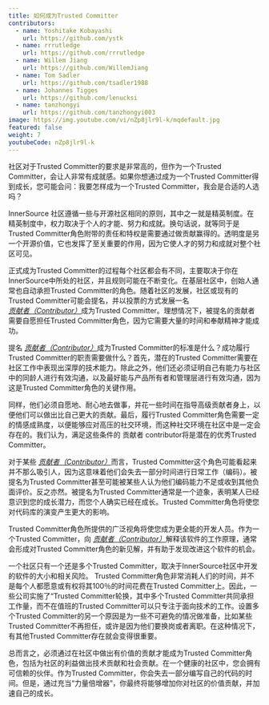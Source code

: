 ```yaml
---
title: 如何成为Trusted Committer
contributors:
  - name: Yoshitake Kobayashi
    url: https://github.com/ystk
  - name: rrrutledge
    url: https://github.com/rrrutledge
  - name: Willem Jiang
    url: https://github.com/WillemJiang
  - name: Tom Sadler
    url: https://github.com/tsadler1988
  - name: Johannes Tigges
    url: https://github.com/lenucksi
  - name: tanzhongyi
    url: https://github.com/tanzhongyi003
image: https://img.youtube.com/vi/nZp8jlr9l-k/mqdefault.jpg
featured: false
weight: 7
youtubeCode: nZp8jlr9l-k
---
```

<div class="paragraph">
<p>社区对于Trusted Committer的要求是非常高的，但作为一个Trusted Committer，会让人非常有成就感。如果你想通过成为一个Trusted Committer得到成长，您可能会问：我要怎样成为一个Trusted Committer，我会是合适的人选吗？</p>
</div>
<div class="paragraph">
<p>InnerSource 社区遵循一些与开源社区相同的原则，其中之一就是精英制度。在精英制度中，权力取决于个人的才能、努力和成就。换句话说，就等同于是Trusted Committer角色附带的责任和特权是需要通过做贡献赢得的。透明度是另一个开源价值，它也发挥了至关重要的作用，因为它使人才的努力和成就对整个社区可见。</p>
</div>
<div class="paragraph">
<p>正式成为Trusted Committer的过程每个社区都会有不同，主要取决于你在InnerSource中所处的社区，并且规则可能在不断变化。在基层社区中，创始人通常也自动承担Trusted Committer的角色。随着社区的发展，社区或现有的Trusted Committer可能会提名，并以投票的方式发展一名 <a href="https://innersourcecommons.org/zh/learn/learning-path/contributor"><em>贡献者（Contributor）</em></a>成为Trusted Committer。理想情况下，被提名的贡献者需要自愿担任Trusted Committer角色，因为它需要大量的时间和奉献精神才能成功。</p>
</div>
<div class="paragraph">
<p>提名 <a href="https://innersourcecommons.org/zh/learn/learning-path/contributor"><em>贡献者（Contributor）</em></a>成为Trusted Committer的标准是什么？成功履行Trusted Committer的职责需要做什么？首先，潜在的Trusted Committer需要在社区工作中表现出深厚的技术能力。除此之外，他们还必须证明自己有能力与社区中的同龄人进行有效沟通，以及最好能与产品所有者和管理层进行有效沟通，因为这是Trusted Committer角色的关键作用。</p>
</div>
<div class="paragraph">
<p>同样，他们必须自愿地、耐心地去做事，并花一些时间在指导高级贡献者身上，以便他们可以做出比自己更大的贡献。最后，履行Trusted Committer角色需要一定的情感成熟度，以便能够应对高压的社交环境，而这种社交环境在社区中是一定会存在的。我们认为，满足这些条件的 贡献者 contributor将是潜在的优秀Trusted Committer。</p>
</div>
<div class="paragraph">
<p>对于某些 <a href="https://innersourcecommons.org/zh/learn/learning-path/contributor"><em>贡献者（Contributor）</em></a>而言，Trusted Committer这个角色可能看起来并不那么吸引人，因为这意味着他们会失去一部分时间进行日常工作（编码）。被提名为Trusted Committer甚至可能被某些人认为他们编码能力不足或收到其他负面评价。反之亦然。被提名为Trusted Committer通常是一个迹象，表明某人已经意识到您的成长潜力，而您个人确实已经在成长。Trusted Committer角色将使您对代码库的演变产生更大的影响。</p>
</div>
<div class="paragraph">
<p>Trusted Committer角色所提供的广泛视角将使您成为更全能的开发人员。作为一个Trusted Committer，向 <a href="https://innersourcecommons.org/zh/learn/learning-path/contributor"><em>贡献者（Contributor）</em></a>解释该软件的工作原理，通常会形成对Trusted Committer角色的新见解，并有助于发现改进这个软件的机会。</p>
</div>
<div class="paragraph">
<p>一个社区只有一个还是多个Trusted Committer，取决于InnerSource社区中开发的软件的大小和相关风险。 Trusted Committer角色非常消耗人们的时间，并不是每个人都愿意或有权将其100％的时间花费在Trusted Committer上。因此，一些公司实施了“Trusted Committer轮换，其中多个Trusted Committer共同承担工作量，而不在值班的Trusted Committer可以只专注于面向技术的工作。设置多个Trusted Committer的另一个原因是为一些不可避免的情况做准备，比如某些Trusted Committer不再担任，或许是因为他们要换岗或者离职。在这种情况下，有其他Trusted Committer存在就会变得很重要。</p>
</div>
<div class="paragraph">
<p>总而言之，必须通过在社区中做出有价值的贡献才能成为Trusted Committer角色，包括为社区的利益做出技术贡献和社会贡献。在一个健康的社区中，您会拥有可信赖的伙伴。作为Trusted Committer，你会失去一部分编写自己的代码的时间。但是，通过充当“力量倍增器”，你最终将能够增加你对社区的价值贡献，并加速自己的成长。</p>
</div>
<!--- This file autogenerated from https://github.com/InnerSourceCommons/InnerSourceLearningPath/blob/master/scripts -->